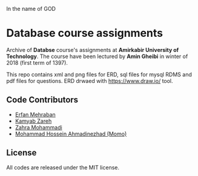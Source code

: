 In the name of GOD

# Database course assignments

Archive of **Databse** course's assignments at **Amirkabir University of Technology**. The course have been lectured by **Amin Gheibi** in winter of 2018 (first term of 1397).

This repo contains xml and png files for ERD, sql files for mysql RDMS and pdf files for questions.
ERD drwaed with https://www.draw.io/ tool.

## Code Contributors

* [Erfan Mehraban](http://erfanmehraban.ir)
* [Kamyab Zareh](https://github.com/kamyab98)
* [Zahra Mohammadi](https://github.com/zahramohammadi97)
* [Mohammad Hossein Ahmadinezhad (Momo)](https://github.com/mohamadahj)

## License

All codes are released under the MIT license.

